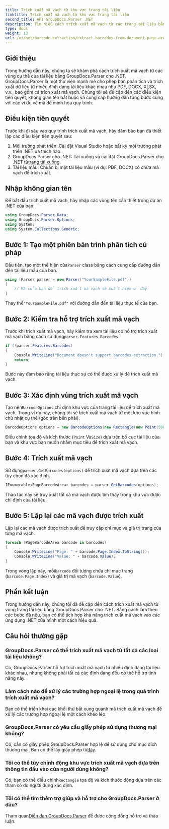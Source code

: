 ```yaml
---
title: Trích xuất mã vạch từ khu vực trang tài liệu
linktitle: Trích xuất mã vạch từ khu vực trang tài liệu
second_title: API GroupDocs.Parser .NET
description: Tìm hiểu cách trích xuất mã vạch từ các trang tài liệu bằng GroupDocs.Parser cho .NET. Nâng cao khả năng xử lý tài liệu của bạn với hướng dẫn từng bước này.
type: docs
weight: 13
url: /vi/net/barcode-extraction/extract-barcodes-from-document-page-area/
---
```

## Giới thiệu
Trong hướng dẫn này, chúng ta sẽ khám phá cách trích xuất mã vạch từ các vùng cụ thể của tài liệu bằng GroupDocs.Parser cho .NET. GroupDocs.Parser là một thư viện mạnh mẽ cho phép bạn phân tích và trích xuất dữ liệu từ nhiều định dạng tài liệu khác nhau như PDF, DOCX, XLSX, v.v., bao gồm cả trích xuất mã vạch. Chúng tôi sẽ đề cập đến các điều kiện tiên quyết, không gian tên bắt buộc và cung cấp hướng dẫn từng bước cùng với các ví dụ về mã để minh họa quy trình.
## Điều kiện tiên quyết
Trước khi đi sâu vào quy trình trích xuất mã vạch, hãy đảm bảo bạn đã thiết lập các điều kiện tiên quyết sau:
1. Môi trường phát triển: Cài đặt Visual Studio hoặc bất kỳ môi trường phát triển .NET ưa thích nào.
2.  GroupDocs.Parser cho .NET: Tải xuống và cài đặt GroupDocs.Parser cho .NET từ[trang tải xuống](https://releases.groupdocs.com/parser/net/).
3. Tài liệu mẫu: Chuẩn bị một tài liệu mẫu (ví dụ: PDF, DOCX) có chứa mã vạch để trích xuất.

## Nhập không gian tên
Để bắt đầu trích xuất mã vạch, hãy nhập các vùng tên cần thiết trong dự án .NET của bạn:
```csharp
using GroupDocs.Parser.Data;
using GroupDocs.Parser.Options;
using System;
using System.Collections.Generic;
```
## Bước 1: Tạo một phiên bản trình phân tích cú pháp
 Đầu tiên, tạo một thể hiện của`Parser` class bằng cách cung cấp đường dẫn đến tài liệu mẫu của bạn.
```csharp
using (Parser parser = new Parser("YourSampleFile.pdf"))
{
    // Mã của bạn để trích xuất mã vạch sẽ xuất hiện ở đây
}
```
 Thay thế`"YourSampleFile.pdf"` với đường dẫn đến tài liệu thực tế của bạn.
## Bước 2: Kiểm tra hỗ trợ trích xuất mã vạch
 Trước khi trích xuất mã vạch, hãy kiểm tra xem tài liệu có hỗ trợ trích xuất mã vạch bằng cách sử dụng`parser.Features.Barcodes`.
```csharp
if (!parser.Features.Barcodes)
{
    Console.WriteLine("Document doesn't support barcodes extraction.");
    return;
}
```
Bước này đảm bảo rằng tài liệu thực sự có thể được xử lý để trích xuất mã vạch.
## Bước 3: Xác định vùng trích xuất mã vạch
 Tạo nên`BarcodeOptions` chỉ định khu vực của trang tài liệu để trích xuất mã vạch. Trong ví dụ này, chúng tôi sẽ trích xuất mã vạch từ một khu vực hình chữ nhật cụ thể (góc trên bên phải).
```csharp
BarcodeOptions options = new BarcodeOptions(new Rectangle(new Point(590, 80), new Size(150, 150)));
```
Điều chỉnh tọa độ và kích thước (`Point` Và`Size`) dựa trên bố cục tài liệu của bạn và khu vực bạn muốn nhắm mục tiêu để trích xuất mã vạch.
## Bước 4: Trích xuất mã vạch
 Sử dụng`parser.GetBarcodes(options)` để trích xuất mã vạch dựa trên các tùy chọn đã xác định.
```csharp
IEnumerable<PageBarcodeArea> barcodes = parser.GetBarcodes(options);
```
Thao tác này sẽ truy xuất tất cả mã vạch được tìm thấy trong khu vực được chỉ định của tài liệu.
## Bước 5: Lặp lại các mã vạch được trích xuất
Lặp lại các mã vạch được trích xuất để truy cập chỉ mục và giá trị trang của từng mã vạch.
```csharp
foreach (PageBarcodeArea barcode in barcodes)
{
    Console.WriteLine("Page: " + barcode.Page.Index.ToString());
    Console.WriteLine("Value: " + barcode.Value);
}
```
 Trong vòng lặp này, mỗi`barcode` đối tượng chứa chỉ mục trang (`barcode.Page.Index`) và giá trị mã vạch (`barcode.Value`).

## Phần kết luận
Trong hướng dẫn này, chúng tôi đã đề cập đến cách trích xuất mã vạch từ vùng trang tài liệu bằng GroupDocs.Parser cho .NET. Bằng cách làm theo các bước đã nêu, bạn có thể tích hợp khả năng trích xuất mã vạch vào các ứng dụng .NET của mình một cách hiệu quả.

## Câu hỏi thường gặp
### GroupDocs.Parser có thể trích xuất mã vạch từ tất cả các loại tài liệu không?
Có, GroupDocs.Parser hỗ trợ trích xuất mã vạch từ nhiều định dạng tài liệu khác nhau, nhưng không phải tất cả các định dạng đều có thể hỗ trợ tính năng này.
### Làm cách nào để xử lý các trường hợp ngoại lệ trong quá trình trích xuất mã vạch?
Bạn có thể triển khai các khối thử bắt xung quanh mã trích xuất mã vạch để xử lý các trường hợp ngoại lệ một cách khéo léo.
### GroupDocs.Parser có yêu cầu giấy phép sử dụng thương mại không?
Có, cần có giấy phép GroupDocs.Parser hợp lệ để sử dụng cho mục đích thương mại. Bạn có thể lấy giấy phép từ[đây](https://purchase.groupdocs.com/buy).
### Tôi có thể tùy chỉnh động khu vực trích xuất mã vạch dựa trên thông tin đầu vào của người dùng không?
 Có, bạn có thể điều chỉnh`Rectangle` tọa độ và kích thước động dựa trên các tham số do người dùng xác định.
### Tôi có thể tìm thêm trợ giúp và hỗ trợ cho GroupDocs.Parser ở đâu?
 Tham quan[Diễn đàn GroupDocs.Parser](https://forum.groupdocs.com/c/parser/17) để được cộng đồng hỗ trợ và thảo luận.